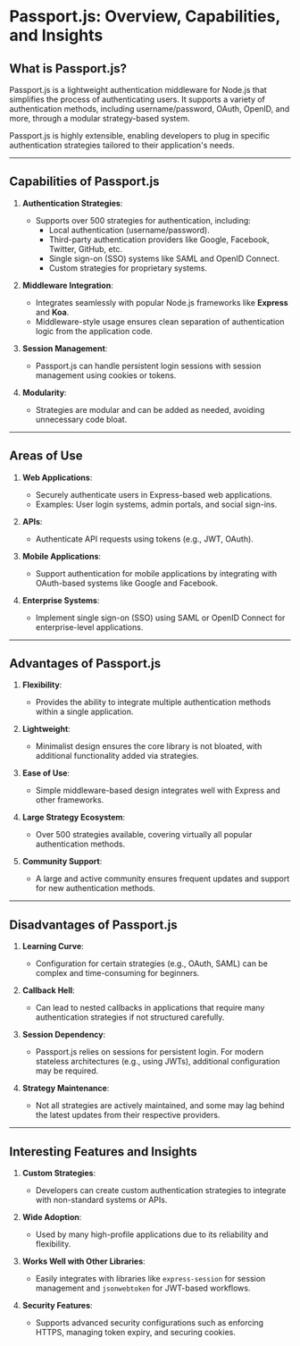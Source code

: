 # Passport.js: Overview, Capabilities, and Insights

## What is Passport.js?
Passport.js is a lightweight authentication middleware for Node.js that simplifies the process of authenticating users. It supports a variety of authentication methods, including username/password, OAuth, OpenID, and more, through a modular strategy-based system.

Passport.js is highly extensible, enabling developers to plug in specific authentication strategies tailored to their application's needs.

---

## Capabilities of Passport.js
1. **Authentication Strategies**:
   - Supports over 500 strategies for authentication, including:
     - Local authentication (username/password).
     - Third-party authentication providers like Google, Facebook, Twitter, GitHub, etc.
     - Single sign-on (SSO) systems like SAML and OpenID Connect.
     - Custom strategies for proprietary systems.

2. **Middleware Integration**:
   - Integrates seamlessly with popular Node.js frameworks like **Express** and **Koa**.
   - Middleware-style usage ensures clean separation of authentication logic from the application code.

3. **Session Management**:
   - Passport.js can handle persistent login sessions with session management using cookies or tokens.

4. **Modularity**:
   - Strategies are modular and can be added as needed, avoiding unnecessary code bloat.

---

## Areas of Use
1. **Web Applications**:
   - Securely authenticate users in Express-based web applications.
   - Examples: User login systems, admin portals, and social sign-ins.

2. **APIs**:
   - Authenticate API requests using tokens (e.g., JWT, OAuth).

3. **Mobile Applications**:
   - Support authentication for mobile applications by integrating with OAuth-based systems like Google and Facebook.

4. **Enterprise Systems**:
   - Implement single sign-on (SSO) using SAML or OpenID Connect for enterprise-level applications.

---

## Advantages of Passport.js
1. **Flexibility**:
   - Provides the ability to integrate multiple authentication methods within a single application.
   
2. **Lightweight**:
   - Minimalist design ensures the core library is not bloated, with additional functionality added via strategies.

3. **Ease of Use**:
   - Simple middleware-based design integrates well with Express and other frameworks.
   
4. **Large Strategy Ecosystem**:
   - Over 500 strategies available, covering virtually all popular authentication methods.

5. **Community Support**:
   - A large and active community ensures frequent updates and support for new authentication methods.

---

## Disadvantages of Passport.js
1. **Learning Curve**:
   - Configuration for certain strategies (e.g., OAuth, SAML) can be complex and time-consuming for beginners.

2. **Callback Hell**:
   - Can lead to nested callbacks in applications that require many authentication strategies if not structured carefully.

3. **Session Dependency**:
   - Passport.js relies on sessions for persistent login. For modern stateless architectures (e.g., using JWTs), additional configuration may be required.

4. **Strategy Maintenance**:
   - Not all strategies are actively maintained, and some may lag behind the latest updates from their respective providers.

---

## Interesting Features and Insights
1. **Custom Strategies**:
   - Developers can create custom authentication strategies to integrate with non-standard systems or APIs.

2. **Wide Adoption**:
   - Used by many high-profile applications due to its reliability and flexibility.

3. **Works Well with Other Libraries**:
   - Easily integrates with libraries like `express-session` for session management and `jsonwebtoken` for JWT-based workflows.

4. **Security Features**:
   - Supports advanced security configurations such as enforcing HTTPS, managing token expiry, and securing cookies.
